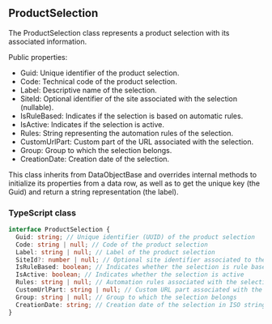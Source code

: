 ﻿## ProductSelection

The ProductSelection class represents a product selection with its associated information.

Public properties:
- Guid: Unique identifier of the product selection.
- Code: Technical code of the product selection.
- Label: Descriptive name of the selection.
- SiteId: Optional identifier of the site associated with the selection (nullable).
- IsRuleBased: Indicates if the selection is based on automatic rules.
- IsActive: Indicates if the selection is active.
- Rules: String representing the automation rules of the selection.
- CustomUrlPart: Custom part of the URL associated with the selection.
- Group: Group to which the selection belongs.
- CreationDate: Creation date of the selection.

This class inherits from DataObjectBase and overrides internal methods to initialize its properties from a data row, as well as to get the unique key (the Guid) and return a string representation (the label).

### TypeScript class
```typescript
interface ProductSelection {
  Guid: string; // Unique identifier (UUID) of the product selection
  Code: string | null; // Code of the product selection
  Label: string | null; // Label of the product selection
  SiteId?: number | null; // Optional site identifier associated to the selection
  IsRuleBased: boolean; // Indicates whether the selection is rule based
  IsActive: boolean; // Indicates whether the selection is active
  Rules: string | null; // Automation rules associated with the selection
  CustomUrlPart: string | null; // Custom URL part associated with the selection
  Group: string | null; // Group to which the selection belongs
  CreationDate: string; // Creation date of the selection in ISO string format
}
```